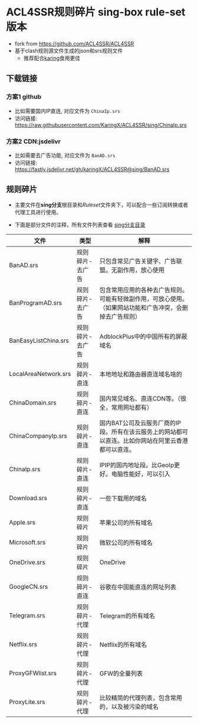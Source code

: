 # ACL4SSR规则碎片 sing-box rule-set版本
- fork from https://github.com/ACL4SSR/ACL4SSR
- 基于clash规则源文件生成的json和srs规则文件
    - 推荐配合[karing](https://github.com/KaringX/karing)食用更佳

## 下载链接
### 方案1 github
- 比如需要国内IP直连, 对应文件为 `ChinaIp.srs`
- 访问链接:
https://raw.githubusercontent.com/KaringX/ACL4SSR/sing/ChinaIp.srs

### 方案2 CDN:jsdelivr
- 比如需要去广告功能, 对应文件为 `BanAD.srs`
- 访问链接:
https://fastly.jsdelivr.net/gh/karingX/ACL4SSR@sing/BanAD.srs

## 规则碎片

- 主要文件在**sing分支**根目录和*Ruleset*文件夹下，可以配合一些订阅转换或者代理工具进行使用。

- 下面是部分文件的注释，所有文件列表查看 [sing分支目录](https://github.com/KaringX/ACL4SSR/tree/sing)

| 文件                   | 类型                 | 解释                                                         |
| ---------------------- | -------------------- | ------------------------------------------------------------ |
| BanAD.srs             | 规则碎片-去广告      | 只包含常见广告关键字、广告联盟。无副作用，放心使用           |
| BanProgramAD.srs      | 规则碎片-去广告      | 包含常用应用的各种去广告规则。可能有轻微副作用，可放心使用。（如果网站功能和广告冲突，会删掉去广告规则） |
| BanEasyListChina.srs  | 规则碎片-去广告      | AdblockPlus中的中国所有的屏蔽域名                            |
| LocalAreaNetwork.srs  | 规则碎片-直连        | 本地地址和路由器直连域名啥的                                 |
| ChinaDomain.srs       | 规则碎片-直连        | 国内常见域名、直连CDN等。（很全，常用网址都有）              |
| ChinaCompanyIp.srs    | 规则碎片-直连        | 国内BAT公司及云服务厂商的IP段。所有在该云服务上的网站都可以直连。比如你网站在阿里云香港都可以直连。 |
| ChinaIp.srs           | 规则碎片-直连        | IPIP的国内地址段。比GeoIp更好。电脑性能好，可以引入          |
| Download.srs          | 规则碎片-直连        | 一些下载用的域名                                             |
| Apple.srs             | 规则碎片             | 苹果公司的所有域名                                           |
| Microsoft.srs         | 规则碎片             | 微软公司的所有域名                                           |
| OneDrive.srs          | 规则碎片             | OneDrive                                                     |
| GoogleCN.srs          | 规则碎片-直连        | 谷歌在中国能直连的网址列表                                   |
| Telegram.srs          | 规则碎片-代理        | Telegram的所有域名                                           |
| Netflix.srs           | 规则碎片-代理        | Netflix的所有域名                                            |
| ProxyGFWlist.srs      | 规则碎片-代理        | GFW的全量列表                                                |
| ProxyLite.srs         | 规则碎片-代理        | 比较精简的代理列表，包含常用的，以及被污染的域名             |




